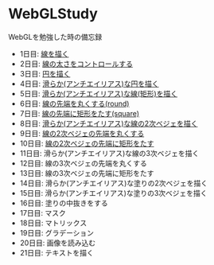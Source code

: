 # WebGLStudy
WebGLを勉強した時の備忘録

* 1日目: [線を描く](http://qiita.com/ienaga/items/9f85d127c175bfca0cae)
* 2日目: [線の太さをコントロールする](http://qiita.com/ienaga/items/f0392e1aaf41651ace7a)
* 3日目: [円を描く](http://qiita.com/ienaga/items/3263a752da3287a6c4b6)
* 4日目: [滑らか(アンチエイリアス)な円を描く](http://qiita.com/ienaga/items/02e4b8d8c2a975ab86e1)
* 5日目: [滑らか(アンチエイリアス)な線(矩形)を描く](http://qiita.com/ienaga/items/6d8c41cb5caa851842bf)
* 6日目: [線の先端を丸くする(round)](http://qiita.com/ienaga/items/b9c6460d59078c4b705b)
* 7日目: [線の先端に矩形をたす(square)](http://qiita.com/ienaga/items/ed5cb207f70608f5e544)
* 8日目: [滑らか(アンチエイリアス)な線の2次ベジェを描く](http://qiita.com/ienaga/items/5c50476cb0b760d5a20c)
* 9日目: [線の2次ベジェの先端を丸くする](http://qiita.com/ienaga/items/34b9a3193309c82058d6)
* 10日目: [線の2次ベジェの先端に矩形をたす](http://qiita.com/ienaga/items/132e25713a792a9c41ad)
* 11日目: 滑らか(アンチエイリアス)な線の3次ベジェを描く
* 12日目: 線の3次ベジェの先端を丸くする
* 13日目: 線の3次ベジェの先端に矩形をたす
* 14日目: 滑らか(アンチエイリアス)な塗りの2次ベジェを描く
* 15日目: 滑らか(アンチエイリアス)な塗りの3次ベジェを描く
* 16日目: 塗りの中抜きをする
* 17日目: マスク
* 18日目: マトリックス
* 19日目: グラデーション
* 20日目: 画像を読み込む
* 21日目: テキストを描く